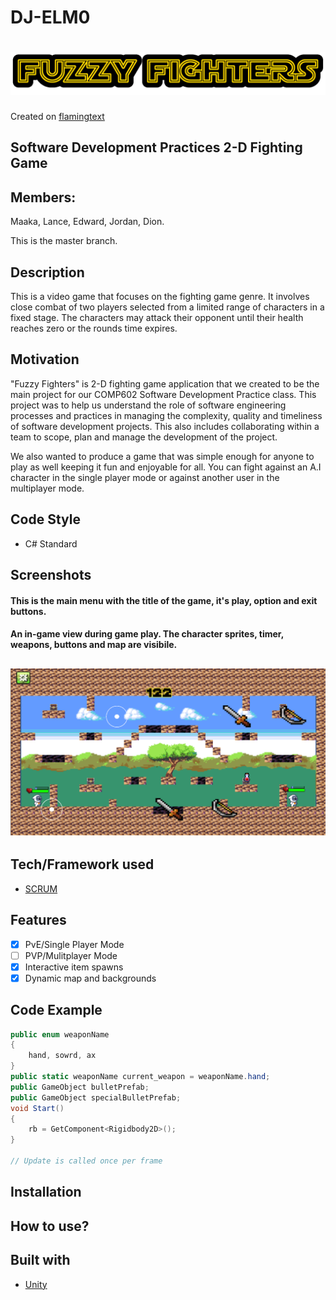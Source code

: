 # DJ-ELM0

# ![DJ-ELM0](media/logo.png)
Created on [flamingtext](https://flamingtext.com)

## Software Development Practices 2-D Fighting Game

## Members: 
Maaka, Lance, Edward, Jordan, Dion.   

This is the master branch.

## Description

This is a video game that focuses on the fighting game genre. It involves close combat of two players selected from a limited range of characters in a fixed stage. The characters may attack their opponent until their health reaches zero or the rounds time expires.

## Motivation

"Fuzzy Fighters" is 2-D fighting game application that we created to be the main project for our COMP602 Software Development Practice class. 
This project was to help us understand the role of software engineering processes and practices in managing the complexity, quality and timeliness of software development projects.
This also includes collaborating within a team to scope, plan and manage the development of the project.

We also wanted to produce a game that was simple enough for anyone to play as well keeping it fun and enjoyable for all. You can fight against an A.I character in the single player mode or against another user in the multiplayer mode.

## Code Style

 - C# Standard

## Screenshots

#### This is the main menu with the title of the game, it's play, option and exit buttons.

#### An in-game view during game play. The character sprites, timer, weapons, buttons and map are visibile.

## ![DJ-ELM0](media/in-game.png)

## Tech/Framework used

- [SCRUM](https://www.scrum.org/resources/what-is-scrum#:~:text=Scrum%20is%20a%20framework%20within,team%20collaboration%20on%20complex%20products.)

## Features

- [X] PvE/Single Player Mode
- [ ] PVP/Mulitplayer Mode
- [X] Interactive item spawns
- [X] Dynamic map and backgrounds

## Code Example

```cs
public enum weaponName
{
    hand, sowrd, ax
}
public static weaponName current_weapon = weaponName.hand;
public GameObject bulletPrefab;
public GameObject specialBulletPrefab;
void Start()
{
    rb = GetComponent<Rigidbody2D>();
}

// Update is called once per frame

```

## Installation


## How to use?


## Built with

- [Unity](https://unity.com/)
